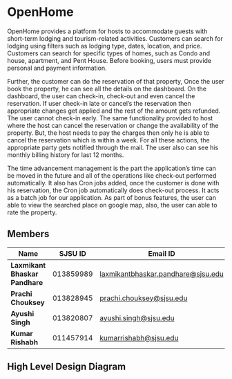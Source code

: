 # OpenHome 

OpenHome provides a platform for hosts to accommodate guests with short-term lodging and tourism-related activities. Customers can search for lodging using filters such as lodging type, dates, location, and price. Customers can search for specific types of homes, such as Condo and house, apartment, and Pent House. Before booking, users must provide personal and payment information.

Further, the customer can do the reservation of that property, Once the user book the property, he can see all the details on the dashboard. On the dashboard, the user can check-in, check-out and even cancel the reservation. If user check-in late or cancel’s the reservation then appropriate changes get applied and the rest of the amount gets refunded. The user cannot check-in early. The same functionality provided to host where the host can cancel the reservation or change the availability of the property. But, the host needs to pay the charges then only he is able to cancel the reservation which is within a week. For all these actions, the appropriate party gets notified through the mail. The user also can see his monthly billing history for last 12 months.

The time advancement management is the part the application’s time can be moved in the future and all of the operations like check-out performed automatically. It also has Cron jobs added, once the customer is done with his reservation, the Cron job automatically does check-out process. It acts as a batch job for our application. As part of bonus features, the user can able to view the searched place on google map, also, the user can able to rate the property.

## Members 

   | Name                           | SJSU ID    |             Email ID                  | 
   |--------------------------------|------------|---------------------------------------|
   | **Laxmikant Bhaskar Pandhare** | 013859989  |  laxmikantbhaskar.pandhare@sjsu.edu   |
   | **Prachi Chouksey**            | 013828945  |     prachi.chouksey@sjsu.edu          |
   | **Ayushi Singh**               | 013820807  |      ayushi.singh@sjsu.edu            | 
   | **Kumar Rishabh**              | 011457914  |      kumarrishabh@sjsu.edu            |
   

## High Level Design Diagram



